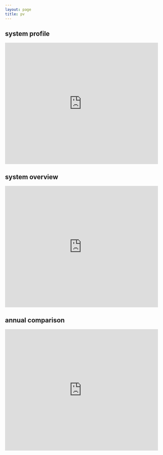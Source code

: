 ```yaml
---
layout: page
title: pv
---
```


## system profile

<iframe name='SystemProfile' src='https://www.sunnyportal.com/Templates/PublicPage.aspx?page=c71cc57c-3182-40a8-af01-b8ec385eea05&plant=38731e6b-6db2-412f-bb7b-8bad676243d9' width='100%' height='400' frameborder='0'></iframe>

## system overview

<iframe name='SystemOverview' src='https://www.sunnyportal.com/Templates/PublicPage.aspx?page=3a314754-cf96-458b-aef0-4909fd291417&plant=38731e6b-6db2-412f-bb7b-8bad676243d9' width='100%' height='400' frameborder='0'></iframe>

## annual comparison

<iframe name='AnnualComparison' src='https://www.sunnyportal.com/Templates/PublicPage.aspx?page=32ce5a7d-75a1-4850-8440-b186d77a0dd6&plant=38731e6b-6db2-412f-bb7b-8bad676243d9' width='100%' height='400' frameborder='0'></iframe>
